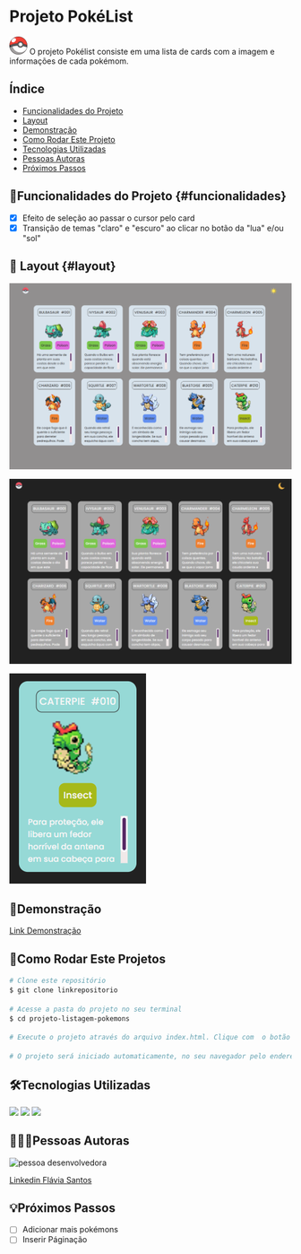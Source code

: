 # Projeto PokéList
![pokelist](./src/img/favicon/favicon-32x32.png)
O projeto Pokélist consiste em uma lista de cards com a imagem e informações de cada pokémom.

## Índice
- <a href="#funcionalidades"> Funcionalidades do Projeto</a>
- <a href="#layout"> Layout</a>
- <a href="#demonstracao"> Demonstração</a>
- <a href="#rodar"> Como Rodar Este Projeto</a>
- <a href="#tecnologias"> Tecnologias Utilizadas</a>
- <a href="#pessoas"> Pessoas Autoras</a>
- <a href="#passos"> Próximos Passos</a>

## 📱Funcionalidades do Projeto {#funcionalidades}

- [x] Efeito de seleção ao passar o cursor pelo card
- [x] Transição de temas "claro" e "escuro" ao clicar no botão da "lua" e/ou "sol"

## 📐 Layout {#layout}

![tela-clear](./src/img/layout/tela-principal-claro.png)

![tela-dark](./src/img/layout/tela-principal-escuro.png)

![tela-dark](./src/img/layout/pokemon-selecionado.png)


## 🎥Demonstração

[Link Demonstração](https://ffernanda85.github.io/projeto-listagem-pokemons/)


## 🔧Como Rodar Este Projetos

```bash
# Clone este repositório
$ git clone linkrepositorio

# Acesse a pasta do projeto no seu terminal
$ cd projeto-listagem-pokemons

# Execute o projeto através do arquivo index.html. Clique com  o botão direito no index.html e selecione a opção Open with live server

# O projeto será iniciado automaticamente, no seu navegador pelo endereço: http://127.0.0.1:5500/index.html
```

## 🛠Tecnologias Utilizadas

<a href='https://developer.mozilla.org/pt-BR/docs/Web/HTML'> <img style='width:30px' src='https://uploaddeimagens.com.br/images/004/470/915/full/html5-logo-9.png?1684351416'></a>  <a href='https://developer.mozilla.org/pt-BR/docs/Web/CSS'> <img style='width:30px' src='https://uploaddeimagens.com.br/images/004/470/912/full/css.jpg?1684351406'></a>
<a href='https://developer.mozilla.org/pt-BR/docs/Web/JavaScript'> <img style='width:37px' src='https://uploaddeimagens.com.br/images/004/470/917/full/js.jpg?1684351425'></a>

## 👩🏾‍💻Pessoas Autoras

<img style='width:150px' src='https://avatars.githubusercontent.com/u/114631584?v=4' alt='pessoa desenvolvedora'>

[Linkedin Flávia Santos](https://www.linkedin.com/in/flavia-santos-dev/)


## 💡Próximos Passos

- [ ] Adicionar mais pokémons
- [ ] Inserir Páginação
